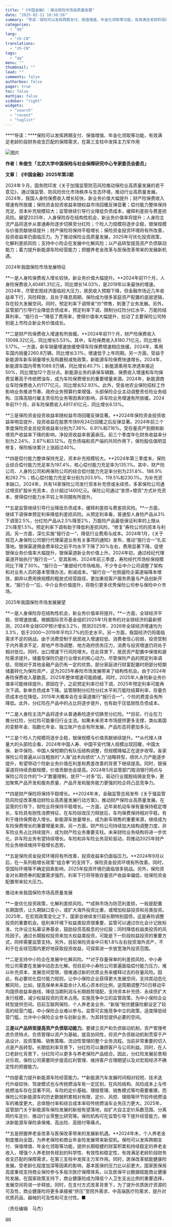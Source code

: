 ```yaml
---
title: "《中国金融》｜推动保险市场高质量发展"
date: "2025-02-11 10:58:56"
summary: "导读：保险可以发挥跨期支付、保值增值、年金化领取等功能，有效满足老龄阶段财务收支匹配的保障需求，在第..."
categories:
  - "qq"
lang:
  - "zh-CN"
translations:
  - "zh-CN"
tags:
  - "qq"
menu: ""
thumbnail: ""
lead: ""
comments: false
authorbox: false
pager: true
toc: false
mathjax: false
sidebar: "right"
widgets:
  - "search"
  - "recent"
  - "taglist"
---
```


****导读：****保险可以发挥跨期支付、保值增值、年金化领取等功能，有效满足老龄阶段财务收支匹配的保障需求，在第三支柱中发挥主力军作用

![图片](https://inews.gtimg.com/om_bt/Oyy18rzP1Ur-ZQrgESejckWMKn2RPEVKleK4mbcAaN7DMAA/641)

**作者｜朱俊生「北京大学中国保险与社会保障研究中心专家委员会委员」**  


**文章｜《中国金融》2025年第3期**

2024年９月，国务院印发《关于加强监管防范风险推动保险业高质量发展的若干意见》，通过强监管、防风险优化市场秩序与生态环境，推动行业高质量发展。2024年，我国人身险保费收入增长较快，新业务价值大幅提升；财产险保费收入增速有所放缓；保险资金投资收益率随权益市场回暖反弹显著；偿付能力整体保持充足，资本补充规模较大；监管继续引导行业降低负债成本，缓释利差损与费差损风险。展望2025年，人身保险存在结构性机会，新业务价值率将提升；人身险主流产品将逐步从普通寿险逐步切换至分红险；个险人力规模将逐步企稳，银保规模与价值贡献继续提升；财产保险将保持平稳增长；保险资金投资环境将有所改善，投资收益率仍面临压力。为了推动保险业高质量发展，2025年可优化投资政策，化解利差损风险；支持中小险企在发展中化解风险；以产品转型提高资产负债联动能力；着力提升新能源车险经营能力；把握养老金改革与医保改革带来的发展新机遇。

  
  
  

2024年我国保险市场发展特征

**一是人身险保费收入增长较快，新业务价值大幅提升。**2024年前11个月，人身险保费收入40481.31亿元，同比增长14.03%，是2019年以来最快的增速。2024年，尽管宏观经济面临较大压力，居民收入预期下降，但金融市场近几年收益率下行，风险释放，且处于降息周期，保险成为很多家庭资产配置的底层逻辑，存在较大发展空间。同时，预定利率下调带来“炒”停售，刺激了业务发展。另外，监管部门引导行业降低负债成本，预定利率下调，限制分红险分红水平、万能险结算利率，“报行合一”降低了费用率，使得价值率大幅提升，拉动了主要保险公司特别是上市险企新业务价值成长。

**二是财产险保费收入增速有所放缓。**2024年前11个月，财产险保费收入13098.32亿元，同比增长5.53%。其中，车险保费收入8180.71亿元，同比增长5.17%。一方面，新车销量增速放缓使得车险保费增速相应放缓。2024年，乘用车国内销量2260.8万辆，同比增长3.1%，增速低于上年同期。另一方面，受益于新能源车新车销量增长及购置税减免政策，新能源车险保费快速增长。2024年，新能源车国内零售1089.9万辆，同比增长40.7%；新能源乘用车渗透率接近50%，同比增加12个百分点。新能源业务的承保车辆数、保费收入增速和车均保费显著高于传统燃油车，成为车险保费增长的重要增量来源。2024年，新能源商业车险保费收入约1177亿元，同比增长52.93%。此外，受各地农业保险招标工作影响业务推进节奏、政府业务预算约束增强、头部保险企业主动调整责任险业务结构、压降高赔付雇主责任险业务等因素的影响，非车险业务增速有所放缓。2024年前11个月，非车险保费收入4917.61亿元，同比增长6.13%。

**三是保险资金投资收益率随权益市场回暖反弹显著。**2024年保险资金投资收益率明显提升，投资收益在股票市场9月24日回暖之后反弹显著。2024年前三个季度保险资金总投资收益率分别为7.36%、6.91%和7.16%。受存量资产到期和新增资产收益率下降的影响，净投资收益率普遍承压。前三个季度年化财务收益率分别为2.24%、2.87%和3.12%。在负债端和资产端的共同作用下，保险股估值明显修复，保险板块累计上涨超过40%。

**四是偿付能力整体保持充足，资本补充规模较大。**2024年第三季度末，保险业综合偿付能力充足率为197.4%，核心偿付能力充足率为135.1%。其中，财产险公司、人身险公司和再保险公司的综合偿付能力充足率分别为231.8%、188.9%和262.7%；核心偿付能力充足率分别为203.9%、119.5%和230.1%。为补充资本缺口，2024年，共有14家保险公司发行资本补充债或永续债，多家保险公司通过增资扩股补充资本，合计超过1400亿元。保险公司通过“发债+增资”方式补充资本，使得偿付能力水平较上年同期有所提升。

**五是监管继续引导行业降低负债成本，缓释利差损与费差损风险。**一方面，继续下调保单预定利率降低利差损风险。从预定利率看，普通型人身险产品从3%下调至2.5%，分红险产品从2.5%降至2%，万能险产品最低保证利率的上限从2%降至1.5%。预定利率下调有助于降低利差损风险，“修复”寿险公司的资本与利润。另一方面，深化实施“报行合一”，降低行业费用与成本。2024年1月，《关于规范人身保险公司银行代理渠道业务有关事项的通知》发布，推动“报行合一”扎实落地。银保渠道佣金费率较之前平均水平下降了30%左右，费用显著下降，促使银保业务价值率大幅提升，银保渠道新业务价值上升。2024年初，通过经纪代理渠道开始执行“报行合一”。受其影响，2024年前三季度，寿险经代市场标保规模同比下降了30%。“报行合一”重塑经代市场格局，不少专业中介公司调整了架构和对业务人员的基本管理办法，削减成本。“报行合一”也倒逼险企渠道端降本增效，摒弃以费用换规模的粗放式经营路径，更加重视客户服务质量与产品创新开发。“报行合一”后，中介业务价值提升，将吸引更多优秀保险公司参与保险中介市场。  
  
  

2025年我国保险市场发展展望

**一是人身保险存在结构性机会，新业务价值率将提升。**一方面，全球经济平稳，但增速放缓。根据国际货币基金组织2025年1月发布的对全球经济的最新预测，2024年全球GDP预计增长3.2%，预测2025年、2026年全球经济增速均为3.3%，低于2000～2019年平均3.7%的历史水平。另一方面，我国经济仍将面临需求不足的挑战。由于消费受制于居民收入增速较低、消费者信心较弱，投资受制于内外需求不足、房地产市场调整、地方政府债务压力，消费与投资增速仍将处于相对低位。同时，出口增速下行风险增大。在此背景下，居民资产配置中保值和避险需求提升。储蓄型保险仍是行业增长的核心动力，尽管保险产品的预定利率调低，但相对于其他金融产品仍有一定的优势。部分家庭进行财富配置时把部分短期储蓄转化为保险资产，这为2025年寿险市场发展带来了结构性机会。由于2024年寿险保费收入基数高，2025年整体增速可能趋缓。同时，2025年人身险新业务价值率可能继续提升。原因在于，之前预定利率已经下调，2025年预定利率可能再次下调，新单负债成本下降。监管限制分红险分红水平和万能险结算利率，存量负债成本也在降低。2015年大概率会在全渠道推行“报行合一”，个险的费差会有所降低。此外，分红险在产品中的占比将逐步提升，也有助于压低刚性负债成本。

**二是人身险主流产品将逐步从普通寿险逐步切换至分红险。**目前，行业在力推分红险，分红险可能重归行业主流。如果未来资本市场提供更多支撑，类似美国的变额年金、指数化年金、独立账户也会有所发展，产品形态将更加多元。

**三是个险人力规模将逐步企稳，银保规模与价值贡献继续提升。**从代理人体量大的头部险企看，2024年中国人寿、中国平安代理人规模出现回暖，中国太保、新华保险、中国人保短期仍有队伍结构调整，但规模降幅正在逐步收窄。各家保险公司普遍从以往粗放的“人海”战术向绩优“人力”战略转型，绩优人力产能逐步提升，有望带动个险新业务价值在利差和费差改善的背景下继续提高。同时，银保渠道将持续贡献规模，价值贡献也会提高。2024年5月监管部门取消银行网点与保险公司合作的“1+3”数量限制，放开“一对多”后，驱动行业摆脱纯佣金竞争，更加聚焦产品开发和服务质量，产品开发和服务能力更强的险企将凸显竞争力。

**四是财产保险将保持平稳增长。**2024年末，金融监管总局发布《关于强监管防风险促改革推动财险业高质量发展行动方案》，推动财产保险业高质量发展。在监管的引导下，财险业将保持平稳增长。一方面，近年来机动车保有量保持稳定增长，车险具有刚性消费特征，在车险综改压力释放后，车均保费保持相对平稳，有利于维持保费收入增长。新能源车放量增长，成为新车销售的重要来源，继续成为车险保费增长的重要增量来源。另一方面，财产险公司持续加大结构调整力度，非车险业务占比持续提升，成为财产险业务重要支柱。未来财险业务结构将进一步优化，非车险业务有望持续增长。车险和非车险业务双轮驱动，将推动2025年财产险业务继续维持平稳增长态势。

**五是保险资金投资环境将有所改善，投资收益率仍面临压力。**2024年9月以后，在一系列稳增长政策“组合拳”的支持下，保险资金投资环境有所改善。同时，受国际环境等不确定因素影响，2025年投资环境仍面临很多挑战。另外，保险资金对长期债券的配置需求强烈，利率下行将导致存量资产收益率偏低，给保险资金配置带来较大压力。  
  
  

推动未来我国保险市场高质量发展

**一是优化投资政策，化解利差损风险。**成熟市场为防范利差损，一般是配置长期国债，让久期缺口变小，或扩大海外投资比重，或增加权益投资和另类投资。2025年，在宏观政策变化之下，国家会继续发行超长期特别国债，这是寿险调整投资的重要机会。低利率环境下权益类投资很重要，监管可以通过优化会计记账标准，允许设立私募证券基金，鼓励投资高股息的分红股；同时降低权益类投资的风险因子。通过长期股权投资来加大权益类投资，可能是下一阶段权益投资的重要方式，同样需要监管支持。另外，目前保险资金中只有1.8%左右投资海外资产，不利于在全球范围内更好地获取投资收益，可探索进一步放宽海外投资范围。

**二是支持中小险企在发展中化解风险。**对于存量保单的利差损风险，中小寿险公司需要在发展中动态去化解。但目前中小寿险公司普遍面临偿付能力压力，难以补充资本，发展空间受限，很难通过新的优质业务来缓释过去的存量风险。因此，有必要优化偿付能力规则，让中小保险企业获得更大发展空间，支持其动态化解风险，比如，提高保单未来盈余计入核心资本的比例，逆周期调整750日移动平均国债收益率曲线，降低当期利润与长期趋势错配，支持资本补充债、永续债扩大发行规模，减少权益投资的资本占用。实施竞争中立的监管政策，为中小保险企业转型提供空间。目前互联网保险、个人养老金业务、“新版”税优健康险都设定了较高的经营门槛，中小保险企业难以参与。监管可实施竞争中立的政策，适度降低经营门槛，允许中小保险企业参与创新业务，为其转型提供必要的空间。

**三是以产品转型提高资产负债联动能力**。要建立资产和负债联动机制，资产管理考虑负债特点，负债管理以资产为基础，提高协同性，将资产负债联动机制贯穿于产品设计、投资策略、销售策略、流动性管理的整个业务流程。当前非常重要的切入点是产品转型。长期低利率背景下，分红险可以兼顾客户与公司利益。同时，在人口老龄化背景下，分红险可以更多与养老保险产品结合。因此，分红险发展前景相对乐观，保险公司需要同步提高红利管理、维持客户合理期望以及对宏观经济不确定性的把握能力。

**四是着力提升新能源车险经营能力。**新能源汽车发展时间相对较短、技术迭代升级较快、驾驶模式也与传统燃油车有一定区别，在风险结构、风险成本上与传统燃油车存在显著不同，车险的定价基础、理赔管理、销售模式等均需要重建。而保险公司新能源车的历史数据积累相对有限，定价、风控、理赔等环节较传统燃油车的难度更大，总体赔付率和综合成本率较传统燃油车业务压力更大。2025年，监管部门关于新能源车保险发展的新规有望落地，如扩大自主定价系数范围、分离网约车定价、推动行业零整比研究等。保险机构可在监管引导下提升经营能力，解决新能源车保险承保难、高出险、高赔付等痛点。

**五是把握养老金改革与医保改革带来的发展新机遇。**2024年末，个人养老金制度推向全国，为养老保险和商业年金险发展带来新契机。保险可以发挥跨期支付、保值增值、年金化领取等功能，提供长期稳健的财富积累和持续稳定的养老金收入，增强个人养老财务规划的科学性、有效性和稳定性，有效满足老龄阶段财务收支匹配的保障需求，在第三支柱中发挥主力军作用。同时，医保改革赋能健康险发展。受老龄化程度加深等因素的影响，基本医保的压力比以前更大，国家医保局高度重视支持商业保险参与多层次医疗保障体系，以及医保平台数据赋能商业健康险发展。在国家政策支持下，商业健康险成为降低个人卫生支出比例的重要选择，发展空间将进一步释放。同时，在支付方式改革背景下，为了提升优质医疗资源的可及性，商业健康险将更多承接被“挤压”至院外需求、中高端医疗险需求，提升对优质药品、器械的可及性和可支付性。■

（责任编辑　马杰）

[qq](https://new.qq.com/rain/a/20250211A0327T00)
